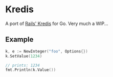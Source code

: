 # Kredis

A port of [Rails' Kredis](https://github.com/rails/kredis) for Go. Very
much a WIP...

## Example


```go
k, e := NewInteger("foo", Options{})
k.SetValue(1234)

// prints: 1234
fmt.Println(k.Value())
```
